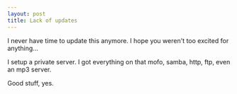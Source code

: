 ```yaml
---
layout: post
title: Lack of updates
---
```


I never have time to update this anymore. I hope you weren't too excited for
anything...

I setup a private server. I got everything on that mofo, samba, http, ftp,
even an mp3 server.

Good stuff, yes.
